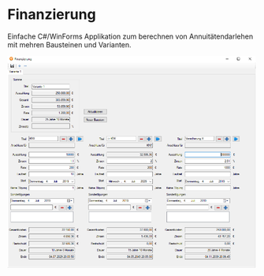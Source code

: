 # Finanzierung

Einfache C#/WinForms Applikation zum berechnen von Annuitätendarlehen mit mehren Bausteinen und Varianten.

![Screenshot](Screenshot.png "Optional Title")
